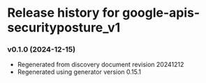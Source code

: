 # Release history for google-apis-securityposture_v1

### v0.1.0 (2024-12-15)

* Regenerated from discovery document revision 20241212
* Regenerated using generator version 0.15.1

